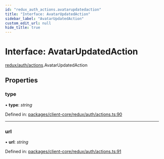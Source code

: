 ```yaml
---
id: "redux_auth_actions.avatarupdatedaction"
title: "Interface: AvatarUpdatedAction"
sidebar_label: "AvatarUpdatedAction"
custom_edit_url: null
hide_title: true
---
```


# Interface: AvatarUpdatedAction

[redux/auth/actions](../modules/redux_auth_actions.md).AvatarUpdatedAction

## Properties

### type

• **type**: *string*

Defined in: [packages/client-core/redux/auth/actions.ts:90](https://github.com/xr3ngine/xr3ngine/blob/56376a778/packages/client-core/redux/auth/actions.ts#L90)

___

### url

• **url**: *string*

Defined in: [packages/client-core/redux/auth/actions.ts:91](https://github.com/xr3ngine/xr3ngine/blob/56376a778/packages/client-core/redux/auth/actions.ts#L91)
